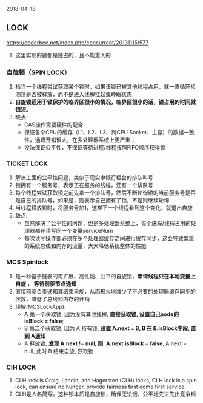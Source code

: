 2018-04-18

## LOCK
https://coderbee.net/index.php/concurrent/20131115/577
1. 这里实现的锁都是独占的，且不能重入的

### 自旋锁（SPIN LOCK）
1. 指当一个线程尝试获取某个锁时，如果该锁已被其他线程占用，就一直循环检测锁是否被释放，而不是进入线程挂起或睡眠状态
2. **自旋锁适用于锁保护的临界区很小的情况，临界区很小的话，锁占用的时间就很短。**
3. 缺点:
    - CAS操作需要硬件的配合
    - 保证各个CPU的缓存（L1、L2、L3、跨CPU Socket、主存）的数据一致性，通讯开销很大，在多处理器系统上更严重；
    - 没法保证公平性，不保证等待进程/线程按照FIFO顺序获得锁
    

### TICKET LOCK
1. 解决上面的公平性问题，类似于现实中银行柜台的排队叫号
2. 锁拥有一个服务号，表示正在服务的线程，还有一个排队号
3. 每个线程尝试获取锁之前先拿一个排队号，然后不断轮询锁的当前服务号是否是自己的排队号，如果是，则表示自己拥有了锁，不是则继续轮询    
4. 当线程释放锁时，将服务号加1，这样下一个线程看到这个变化，就退出自旋
5. 缺点:
    - 虽然解决了公平性的问题，但是多处理器系统上，每个进程/线程占用的处理器都在读写同一个变量serviceNum
    - 每次读写操作都必须在多个处理器缓存之间进行缓存同步，这会导致繁重的系统总线和内存的流量，大大降低系统整体的性能

### MCS Spinlock
1. 是一种基于链表的可扩展、高性能、公平的自旋锁，**申请线程只在本地变量上自旋 ， 等待前驱节点通知**
2. 直接前驱负责通知其结束自旋，从而极大地减少了不必要的处理器缓存同步的次数，降低了总线和内存的开销
3. 理解(MCSLockApp):
    - A 第一个获取锁, 因为没有其他线程, **直接获取锁, 设置自己node的 isBlock = false**;
    - B 第二个获取锁, 因为 A 持有锁, **设置 A.next = B, B 在 B.isBlock字段, 直到 A通知**
    - A 释放锁, **发现 A.next != null, 则: A.next.isBlock = false**, A.next = null, 此时 B 结束自旋, 获取锁

### CIH LOCK
1. CLH lock is Craig, Landin, and Hagersten (CLH) locks, CLH lock is a spin lock, can ensure no hunger, provide fairness first come first service. 
2. CLH是人名简写。这种锁本质是自旋锁，确保无饥饿、公平地先进先出竞争锁